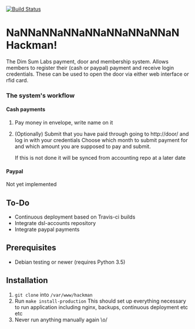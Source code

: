 [![Build Status](https://travis-ci.org/dimsumlabs/hackman.svg?branch=master)](https://travis-ci.org/dimsumlabs/hackman?branch=master)
# NaNNaNNaNNaNNaNNaNNaNNaN Hackman!
The Dim Sum Labs payment, door and membership system.
Allows members to register their (cash or paypal) payment and receive login credentials.
These can be used to open the door via either web interface or rfid card.

### The system's workflow

#### Cash payments
1. Pay money in envelope, write name on it
2. (Optionally) Submit that you have paid through going to http://door/ and log in with your credentials
   Choose which month to submit payment for and which amount you are supposed to pay and submit.

   If this is not done it will be synced from accounting repo at a later date

#### Paypal
Not yet implemented

## To-Do
* Continuous deployment based on Travis-ci builds
* Integrate dsl-accounts repository
* Integrate paypal payments

## Prerequisites
* Debian testing or newer (requires Python 3.5)

## Installation
1. `git clone` into `/var/www/hackman`
2. Run `make install-production`
   This should set up everything necessary to run application including nginx,
   backups, continuous deployment etc etc
3. Never run anything manually again \o/
